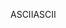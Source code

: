 <span data-ttu-id="ac94b-101">ASCII</span><span class="sxs-lookup"><span data-stu-id="ac94b-101">ASCII</span></span>